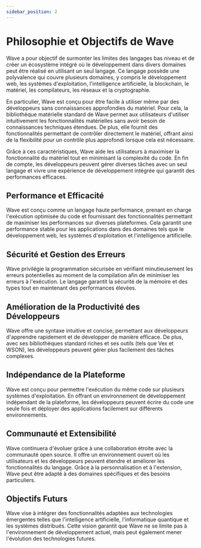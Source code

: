 ```yaml
---
sidebar_position: 2
---
```


# Philosophie et Objectifs de Wave

Wave a pour objectif de surmonter les limites des langages bas niveau et de créer un écosystème intégré où le développement dans divers domaines peut être réalisé en utilisant un seul langage.
Ce langage possède une polyvalence qui couvre plusieurs domaines, y compris le développement web, les systèmes d'exploitation, l'intelligence artificielle, la blockchain, le matériel, les compilateurs, les réseaux et la cryptographie.

En particulier, Wave est conçu pour être facile à utiliser même par des développeurs sans connaissances approfondies du matériel.
Pour cela, la bibliothèque matérielle standard de Wave permet aux utilisateurs d'utiliser intuitivement les fonctionnalités matérielles sans avoir besoin de connaissances techniques étendues. De plus, elle fournit des fonctionnalités permettant de contrôler directement le matériel, offrant ainsi de la flexibilité pour un contrôle plus approfondi lorsque cela est nécessaire.

Grâce à ces caractéristiques, Wave aide les utilisateurs à maximiser la fonctionnalité du matériel tout en minimisant la complexité du code.
En fin de compte, les développeurs peuvent gérer diverses tâches avec un seul langage et vivre une expérience de développement intégrée qui garantit des performances efficaces.

## Performance et Efficacité
Wave est conçu comme un langage haute performance, prenant en charge l'exécution optimisée du code et fournissant des fonctionnalités permettant de maximiser les performances sur diverses plateformes.
Cela garantit une performance stable pour les applications dans des domaines tels que le développement web, les systèmes d'exploitation et l'intelligence artificielle.

## Sécurité et Gestion des Erreurs
Wave privilégie la programmation sécurisée en vérifiant minutieusement les erreurs potentielles au moment de la compilation afin de minimiser les erreurs à l'exécution.
Le langage garantit la sécurité de la mémoire et des types tout en maintenant des performances élevées.

## Amélioration de la Productivité des Développeurs
Wave offre une syntaxe intuitive et concise, permettant aux développeurs d'apprendre rapidement et de développer de manière efficace.
De plus, avec ses bibliothèques standard riches et ses outils (tels que Vex et WSON), les développeurs peuvent gérer plus facilement des tâches complexes.

## Indépendance de la Plateforme
Wave est conçu pour permettre l'exécution du même code sur plusieurs systèmes d'exploitation.
En offrant un environnement de développement indépendant de la plateforme, les développeurs peuvent écrire du code une seule fois et déployer des applications facilement sur différents environnements.

## Communauté et Extensibilité
Wave continuera d'évoluer grâce à une collaboration étroite avec la communauté open source.
Il offre un environnement ouvert où les utilisateurs et les développeurs peuvent étendre et améliorer les fonctionnalités du langage.
Grâce à la personnalisation et à l'extension, Wave peut être adapté à des domaines spécifiques et des besoins particuliers.

## Objectifs Futurs
Wave vise à intégrer des fonctionnalités adaptées aux technologies émergentes telles que l'intelligence artificielle, l'informatique quantique et les systèmes distribués.
Cette vision garantit que Wave ne se limite pas à l'environnement de développement actuel, mais peut également mener l'évolution des technologies futures.